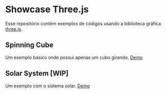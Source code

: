 # Showcase Three.js

Esse repositório contém exemplos de códigos usando a biblioteca gráfica [three.js](https://threejs.org/).

## Spinning Cube

Um exemplo básico onde possui apenas um cubo girando. [Demo](https://jadsonluan.github.io/showcase-three-js/examples/spinning-cube.html)

## Solar System [WIP]

Um exemplo com o sistema solar. [Demo](https://jadsonluan.github.io/showcase-three-js/examples/solr-system.html)
